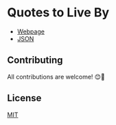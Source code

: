 # Quotes to Live By

- [Webpage](https://www.mauriciorobayo.com/quotes-to-live-by)
- [JSON](https://raw.githubusercontent.com/MauricioRobayo/quotes-to-live-by/master/quotes-to-live-by.json)

## Contributing

All contributions are welcome! 😊🚀

## License

[MIT](LICENSE)